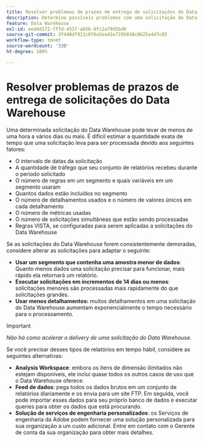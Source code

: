 ```yaml
---
title: Resolver problemas de prazos de entrega de solicitações do Data Warehouse
description: Determine possíveis problemas com uma solicitação do Data Warehouse que pode prolongar os prazos de entrega.
feature: Data Warehouse
exl-id: eed4d172-fffd-453f-ab5b-0fc2a79d5bd0
source-git-commit: 3f4d8df911c076a5ea41e7295038c0625a4d7c85
workflow-type: tm+mt
source-wordcount: '330'
ht-degree: 100%

---
```


# Resolver problemas de prazos de entrega de solicitações do Data Warehouse

Uma determinada solicitação do Data Warehouse pode levar de menos de uma hora a vários dias ou mais. É difícil estimar a quantidade exata de tempo que uma solicitação leva para ser processada devido aos seguintes fatores:

* O intervalo de datas da solicitação
* A quantidade de tráfego que seu conjunto de relatórios recebeu durante o período solicitado
* O número de regras em um segmento e quais variáveis em um segmento usaram
* Quantos dados estão incluídos no segmento
* O número de detalhamentos usados e o número de valores únicos em cada detalhamento
* O número de métricas usadas
* O número de solicitações simultâneas que estão sendo processadas
* Regras VISTA, se configuradas para serem aplicadas a solicitações do Data Warehouse

Se as solicitações do Data Warehouse forem consistentemente demoradas, considere alterar as solicitações para adaptar o seguinte:

* **Usar um segmento que contenha uma amostra menor de dados**: Quanto menos dados uma solicitação precisar para funcionar, mais rápido ela retornará um relatório.
* **Executar solicitações em incrementos de 14 dias ou menos**: solicitações menores são processadas mais rapidamente do que solicitações grandes.
* **Usar menos detalhamentos:** muitos detalhamentos em uma solicitação do Data Warehouse aumentam exponencialmente o tempo necessário para o processamento.

>[!IMPORTANT]
>
> *Não há como acelerar o delivery de uma solicitação do Data Warehouse.*

Se você precisar desses tipos de relatórios em tempo hábil, considere as seguintes alternativas:

* **Analysis Workspace**: embora os itens de dimensão ilimitados não estejam disponíveis, ele inclui quase todos os outros casos de uso que o Data Warehouse oferece.
* **Feed de dados**: pega todos os dados brutos em um conjunto de relatórios diariamente e os envia para um site FTP. Em seguida, você pode importar esses dados para seu próprio banco de dados e executar queries para obter os dados que está procurando.
* **Solução de serviços de engenharia personalizados**: os Serviços de engenharia da Adobe podem fornecer uma solução personalizada para sua organização a um custo adicional. Entre em contato com o Gerente de conta da sua organização para obter mais detalhes.
